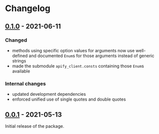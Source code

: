 Changelog
=========

[0.1.0](../../releases/tag/v0.1.0) - 2021-06-11
-----------------------------------------------

### Changed

- methods using specific option values for arguments now use well-defined and documented `Enum`s for those arguments instead of generic strings
- made the submodule `apify_client.consts` containing those `Enum`s available

### Internal changes

- updated development dependencies
- enforced unified use of single quotes and double quotes

[0.0.1](../../releases/tag/v0.0.1) - 2021-05-13
-----------------------------------------------

Initial release of the package.
